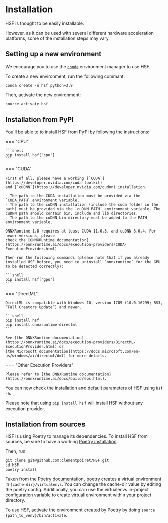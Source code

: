 # Installation

HSF is thought to be easily installable.

However, as it can be used with several different hardware acceleration platforms,
some of the installation steps may vary.


## Setting up a new environment

We encourage you to use the [`conda`](https://conda.io/) environment manager
to use HSF.

To create a new environment, run the following commant:

`conda create -n hsf python=3.9`

Then, activate the new environment:

`source activate hsf`


## Installation from PyPI

You'll be able to to install HSF from PyPI by following the instructions:

=== "CPU"

    ```shell
    pip install hsf["cpu"]
    ```

=== "CUDA"

    First of all, please have a working [`CUDA`](https://developer.nvidia.com/cuda-toolkit)
    and [`cuDNN`](https://developer.nvidia.com/cudnn) installation.

    - The path to the CUDA installation must be provided via the `CUDA_PATH` environment variable,
    - The path to the cuDNN installation (include the cuda folder in the path) must be provided via the `cuDNN_PATH` environment variable. The cuDNN path should contain bin, include and lib directories.
    - The path to the cuDNN bin directory must be added to the PATH environment variable.

    ONNXRuntime 1.8 requires at least CUDA 11.0.3, and cuDNN 8.0.4. For newer versions, please
    check the [ONNXRuntime documentation](https://onnxruntime.ai/docs/execution-providers/CUDA-ExecutionProvider.html)

    Then run the following commands (please note that if you already installed HSF before, you need to uninstall `onnxruntime` for the GPU to be detected correctly):

    ```shell
    pip install hsf["gpu"]
    ```

=== "DirectML"

    DirectML is compatible with Windows 10, version 1709 (10.0.16299; RS3, “Fall Creators Update”) and newer.

    ```shell
    pip install hsf
    pip install onnxruntime-directml
    ```

    See [the ONNXRuntime documentation](https://onnxruntime.ai/docs/execution-providers/DirectML-ExecutionProvider.html) or
    [the Microsoft documentation](https://docs.microsoft.com/en-us/windows/ai/directml/dml) for more details.

=== "Other Execution Providers"

    Please refer to [the ONNXRuntime documentation](https://onnxruntime.ai/docs/build/eps.html).

You can now check the installation and default parameters of HSF using `hsf -h`.

Please note that using `pip install hsf` will install HSF without any execution provider.

## Installation from sources

HSF is using Poetry to manage its dependencies. To install HSF from sources,
be sure to have a working [Poetry installation](https://python-poetry.org/docs/#installation).

Then, run:

```shell
git clone git@github.com:clementpoiret/HSF.git
cd HSF
poetry install
```

Taken from the [Poetry documentation](https://python-poetry.org/docs/basic-usage/#using-your-virtual-environment), poetry creates a virtual environment in `{cache-dir}/virtualenvs`. You can change the cache-dir value by editing the poetry config. Additionally, you can use the virtualenvs.in-project configuration variable to create virtual environment within your project directory.

To use HSF, activate the environment created by Poetry by doing `source {path_to_venv}/bin/activate`.
